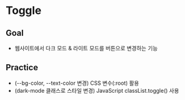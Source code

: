 # Toggle

## Goal
- 웹사이트에서 다크 모드 & 라이트 모드를 버튼으로 변경하는 기능

## Practice
- (--bg-color, --text-color 변경) CSS 변수(:root) 활용
- (dark-mode 클래스로 스타일 변경) JavaScript classList.toggle() 사용